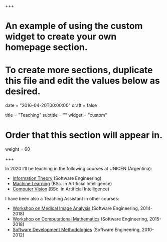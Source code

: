 +++
# An example of using the custom widget to create your own homepage section.
# To create more sections, duplicate this file and edit the values below as desired.

date = "2016-04-20T00:00:00"
draft = false

title = "Teaching"
subtitle = ""
widget = "custom"

# Order that this section will appear in.
weight = 60

+++

In 2020 I'll be teaching in the following courses at UNICEN (Argentina):

- [Information Theory](http://www.exa.unicen.edu.ar/catedras/teoinfo/) (Software Engineering)
- [Machine Learning](https://duia.exa.unicen.edu.ar/modulos/machine-learning/) (BSc. in Artificial Intelligence)
- [Computer Vision](https://duia.exa.unicen.edu.ar/modulos/computer-vision/) (BSc. in Artificial Intelligence)

I have been also a Teaching Assistant in other courses:

- [Workshop on Medical Image Analysis](http://tallerim.alumnos.exa.unicen.edu.ar/) (Software Engineering, 2014-2018)
- [Workshop on Computational Mathematics](http://tudai1-1.alumnos.exa.unicen.edu.ar/taller-de-matematica-computacional) (Software Engineering, 2015-2018)
- [Software Development Methodologies](http://metodologias.alumnos.exa.unicen.edu.ar/) (Software Engineering, 2010-2012)
